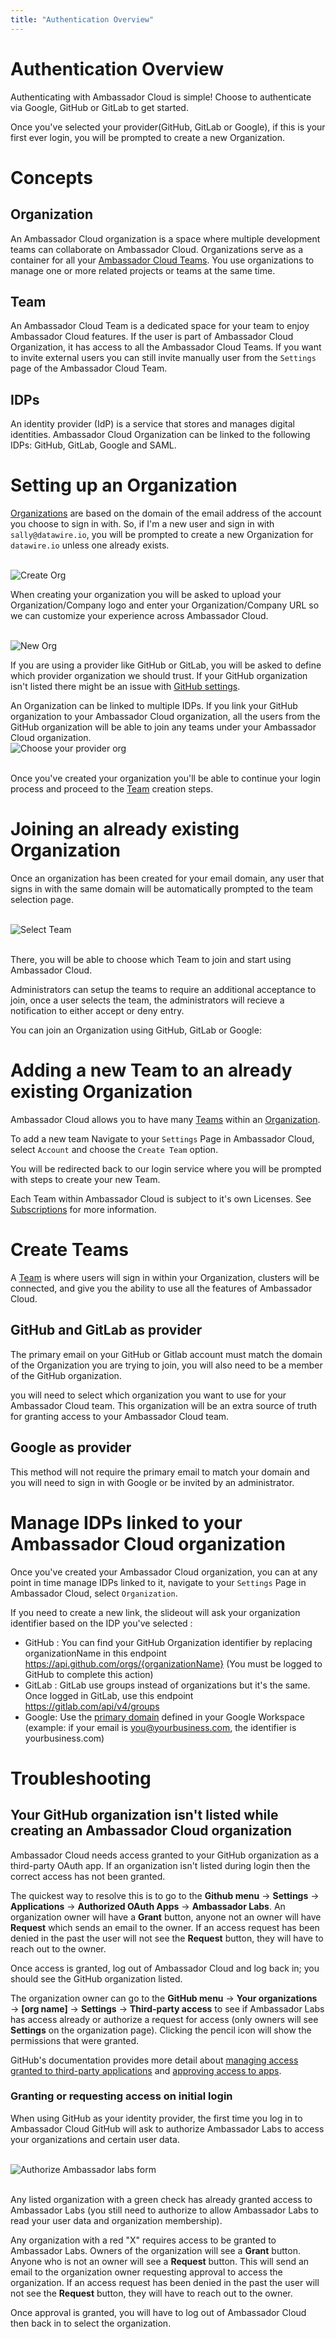 ```yaml
---
title: "Authentication Overview"
---
```


# Authentication Overview
<!-- We may need to add SAML to this list if it releases at the same time or prior to our release. -->
Authenticating with Ambassador Cloud is simple! Choose to authenticate via Google, GitHub or GitLab to get started. 

Once you've selected your provider(GitHub, GitLab or Google), if this is your first ever login, you will be prompted to create a new Organization.

# Concepts

## Organization

An Ambassador Cloud organization is a space where multiple development teams can collaborate on Ambassador Cloud. Organizations serve as a container for all your [Ambassador Cloud Teams](#ambassador-cloud-team). You use organizations to manage one or more related projects or teams at the same time.

## Team

An Ambassador Cloud Team is a dedicated space for your team to enjoy Ambassador Cloud features. If the user is part of Ambassador Cloud Organization, it has access to all the Ambassador Cloud Teams. If you want to invite external users you can still invite manually user from the `Settings` page of the Ambassador Cloud Team. 

## IDPs

An identity provider (IdP) is a service that stores and manages digital identities. Ambassador Cloud Organization can be linked to the following IDPs: GitHub, GitLab, Google and SAML.


# Setting up an Organization

[Organizations](#ambassador-cloud-organization) are based on the domain of the email address of the account you choose to sign in with. 
So, if I'm a new user and sign in with `sally@datawire.io`, you will be prompted to create a new Organization for `datawire.io` unless one already exists. 

<br />
<p style="max-width:600px;margin:0 auto;">
  <img src="../images/authenticating-create-org.png" alt="Create Org"/>
</p>

When creating your organization you will be asked to upload your Organization/Company logo and enter your Organization/Company URL so we can customize your experience across Ambassador Cloud. 

<br />
<p style="max-width:600px;margin:0 auto;">
  <img src="../images/authenticating-new-org-form.png" alt="New Org"/>
</p>

If you are using a provider like GitHub or GitLab, you will be asked to define which provider organization we should trust. If your GitHub organization isn't listed there might be an issue with [GitHub settings](#your-github-organization-isnt-listed-while-creating-an-ambassador-cloud-organization).

<Alert severity="info">
  An Organization can be linked to multiple IDPs. If you link your GitHub organization to your Ambassador Cloud organization, all the users from the GitHub organization will be able to join any teams under your Ambassador Cloud organization.
</Alert>

<br />
<p style="max-width:600px;margin:0 auto;">
  <img src="../images/authenticating-link-idp-org.png" alt="Choose your provider org"/>
</p>
<br />

Once you've created your organization you'll be able to continue your login process and proceed to the [Team](#creating-a-team) creation steps.

# Joining an already existing Organization

Once an organization has been created for your email domain, any user that signs in with the same domain will be automatically prompted to the team selection page. 

<br />
<p style="max-width:600px;margin:0 auto;">
  <img src="../images/select-team.png" alt="Select Team"/>
</p>
<br />

There, you will be able to choose which Team to join and start using Ambassador Cloud. 

Administrators can setup the teams to require an additional acceptance to join, once a user selects the team, the administrators will recieve a notification to either accept or deny entry.

You can join an Organization using GitHub, GitLab or Google:

# Adding a new Team to an already existing Organization

Ambassador Cloud allows you to have many [Teams](#ambassador-cloud-team) within an [Organization](#ambassador-cloud-organization).

To add a new team Navigate to your `Settings` Page in Ambassador Cloud, select `Account` and choose the `Create Team` option. 

<!-- TODO: Add screenshot of organization page with create team button -->

You will be redirected back to our login service where you will be prompted with steps to create your new Team. 

<!-- TODO: Add screenshot of create new team page -->

<Alert severity="warning">
  Each Team within Ambassador Cloud is subject to it's own Licenses. See  <a href="../../subscriptions/howtos/manage-my-subscriptions/">Subscriptions</a> for more information.
</Alert>

# Create Teams

A [Team](#ambassador-cloud-team) is where users will sign in within your Organization, clusters will be connected, and give you the ability to use all the features of Ambassador Cloud. 

## GitHub and GitLab as provider

The primary email on your GitHub or Gitlab account must match the domain of the Organization you are trying to join, you will also need to be a member of the GitHub organization.

you will need to select which organization you want to use for your Ambassador Cloud team. 
This organization will be an extra source of truth for granting access to your Ambassador Cloud team.

## Google as provider

This method will not require the primary email to match your domain and you will need to sign in with Google or be invited by an administrator.

# Manage IDPs linked to your Ambassador Cloud organization

Once you've created your Ambassador Cloud organization, you can at any point in time manage IDPs linked to it, navigate to your `Settings` Page in Ambassador Cloud, select `Organization`.

<!-- TODO: Add screenshot of Organization new settings page -->

If you need to create a new link, the slideout will ask your organization identifier based on the IDP you've selected :
- GitHub : You can find your GitHub Organization identifier by replacing organizationName in this endpoint https://api.github.com/orgs/{organizationName} (You must be logged to GitHub to complete this action)
- GitLab : GitLab use groups instead of organizations but it's the same. Once logged in GitLab, use this endpoint https://gitlab.com/api/v4/groups
- Google: Use the [primary domain](https://support.google.com/a/answer/182080) defined in your Google Workspace (example: if your email is you@yourbusiness.com, the identifier is yourbusiness.com)

# Troubleshooting

## Your GitHub organization isn't listed while creating an Ambassador Cloud organization

Ambassador Cloud needs access granted to your GitHub organization as a third-party OAuth app.  If an organization isn't listed during login then the correct access has not been granted.

The quickest way to resolve this is to go to the **Github menu** → **Settings** → **Applications** → **Authorized OAuth Apps** → **Ambassador Labs**.  An organization owner will have a **Grant** button, anyone not an owner will have **Request** which sends an email to the owner.  If an access request has been denied in the past the user will not see the **Request** button, they will have to reach out to the owner.

Once access is granted, log out of Ambassador Cloud and log back in; you should see the GitHub organization listed.

The organization owner can go to the **GitHub menu** → **Your organizations** → **[org name]** → **Settings** → **Third-party access** to see if Ambassador Labs has access already or authorize a request for access (only owners will see **Settings** on the organization page).  Clicking the pencil icon will show the permissions that were granted.

GitHub's documentation provides more detail about [managing access granted to third-party applications](https://docs.github.com/en/github/authenticating-to-github/connecting-with-third-party-applications) and [approving access to apps](https://docs.github.com/en/github/setting-up-and-managing-organizations-and-teams/approving-oauth-apps-for-your-organization).

### Granting or requesting access on initial login

When using GitHub as your identity provider, the first time you log in to Ambassador Cloud GitHub will ask to authorize Ambassador Labs to access your organizations and certain user data.

<br />
<p style="max-width:600px;margin:0 auto;">
  <img src="../images/github-login-authorize.png" alt="Authorize Ambassador labs form"/>
</p>
<br />

Any listed organization with a green check has already granted access to Ambassador Labs (you still need to authorize to allow Ambassador Labs to read your user data and organization membership).

Any organization with a red "X" requires access to be granted to Ambassador Labs.  Owners of the organization will see a **Grant** button.  Anyone who is not an owner will see a **Request** button. This will send an email to the organization owner requesting approval to access the organization.  If an access request has been denied in the past the user will not see the **Request** button, they will have to reach out to the owner.

Once approval is granted, you will have to log out of Ambassador Cloud then back in to select the organization.
